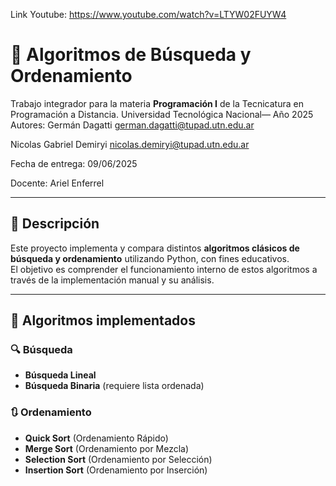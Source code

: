 Link Youtube: https://www.youtube.com/watch?v=LTYW02FUYW4
# 🔎 Algoritmos de Búsqueda y Ordenamiento

Trabajo integrador para la materia **Programación I**  de la Tecnicatura en Programación a Distancia. Universidad Tecnológica Nacional— Año 2025  
Autores:
Germán Dagatti  german.dagatti@tupad.utn.edu.ar

Nicolas Gabriel Demiryi  nicolas.demiryi@tupad.utn.edu.ar

Fecha de entrega: 09/06/2025

Docente: Ariel Enferrel

---

## 📌 Descripción

Este proyecto implementa y compara distintos **algoritmos clásicos de búsqueda y ordenamiento** utilizando Python, con fines educativos.  
El objetivo es comprender el funcionamiento interno de estos algoritmos a través de la implementación manual y su análisis.

---

## 🧠 Algoritmos implementados

### 🔍 Búsqueda
- **Búsqueda Lineal**
- **Búsqueda Binaria** (requiere lista ordenada)

### 🔃 Ordenamiento
- **Quick Sort** (Ordenamiento Rápido)
- **Merge Sort** (Ordenamiento por Mezcla)
- **Selection Sort** (Ordenamiento por Selección)
- **Insertion Sort** (Ordenamiento por Inserción)
